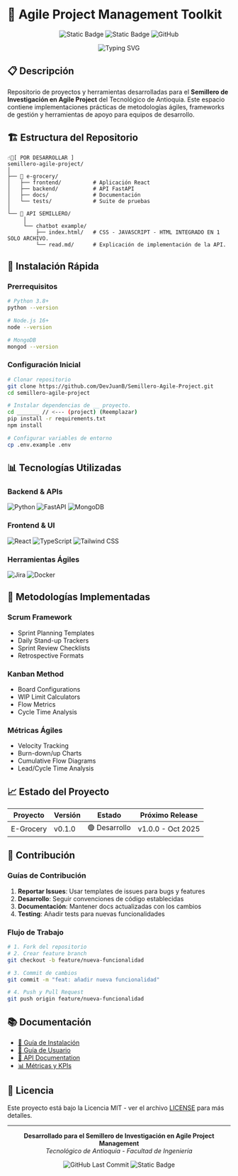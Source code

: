 # 🚀 Agile Project Management Toolkit

<div align="center">

![Static Badge](https://img.shields.io/badge/TECNOLÓGICO_DE_ANTIOQUIA-00F7FF?style=for-the-badge)
![Static Badge](https://img.shields.io/badge/SEMILLERO_INVESTIGACIÓN-00F7FF?style=for-the-badge)
![GitHub](https://img.shields.io/github/license/DevJuanB/Semillero-Agile-Project?color=00F7FF&style=for-the-badge)

</div>

<div align="center">

![Typing SVG](https://readme-typing-svg.herokuapp.com?font=Fira+Code&weight=600&size=26&duration=4000&pause=1000&color=00F7FF&center=true&vCenter=true&width=600&lines=Agile+Project;Semillero+de+Investigación;Tecnológico+de+Antioquia;Proyectos+y+Herramientas)

</div>

## 📋 Descripción

Repositorio de proyectos y herramientas desarrolladas para el **Semillero de Investigación en Agile Project** del Tecnológico de Antioquia. Este espacio contiene implementaciones prácticas de metodologías ágiles, frameworks de gestión y herramientas de apoyo para equipos de desarrollo.

## 🏗️ Estructura del Repositorio

```
☝🏼[ POR DESARROLLAR ]
semillero-agile-project/
│
├── 📁 e-grocery/
│   ├── frontend/          # Aplicación React
│   ├── backend/           # API FastAPI
│   ├── docs/              # Documentación
│   └── tests/             # Suite de pruebas
│
└── 📁 API SEMILLERO/
     │
     └── chatbot example/
         ├── index.html/   # CSS - JAVASCRIPT - HTML INTEGRADO EN 1 SOLO ARCHIVO.
         └── read.md/      # Explicación de implementación de la API.
```

## 🚀 Instalación Rápida

### Prerrequisitos
```bash
# Python 3.8+
python --version

# Node.js 16+
node --version

# MongoDB
mongod --version
```

### Configuración Inicial
```bash
# Clonar repositorio
git clone https://github.com/DevJuanB/Semillero-Agile-Project.git
cd semillero-agile-project

# Instalar dependencias de __ proyecto.
cd _______ // <--- (project) (Reemplazar)
pip install -r requirements.txt
npm install

# Configurar variables de entorno
cp .env.example .env
```

## 📊 Tecnologías Utilizadas

### Backend & APIs
![Python](https://img.shields.io/badge/Python-3776AB?style=flat-square&logo=python&logoColor=white)
![FastAPI](https://img.shields.io/badge/FastAPI-009688?style=flat-square&logo=fastapi&logoColor=white)
![MongoDB](https://img.shields.io/badge/MongoDB-47A248?style=flat-square&logo=mongodb&logoColor=white)

### Frontend & UI
![React](https://img.shields.io/badge/React-61DAFB?style=flat-square&logo=react&logoColor=black)
![TypeScript](https://img.shields.io/badge/TypeScript-3178C6?style=flat-square&logo=typescript&logoColor=white)
![Tailwind CSS](https://img.shields.io/badge/Tailwind_CSS-38B2AC?style=flat-square&logo=tailwind-css&logoColor=white)

### Herramientas Ágiles
![Jira](https://img.shields.io/badge/Jira-0052CC?style=flat-square&logo=jira&logoColor=white)
![Docker](https://img.shields.io/badge/Docker-2496ED?style=flat-square&logo=docker&logoColor=white)

## 🎯 Metodologías Implementadas

### Scrum Framework
- Sprint Planning Templates
- Daily Stand-up Trackers
- Sprint Review Checklists
- Retrospective Formats

### Kanban Method
- Board Configurations
- WIP Limit Calculators
- Flow Metrics
- Cycle Time Analysis

### Métricas Ágiles
- Velocity Tracking
- Burn-down/up Charts
- Cumulative Flow Diagrams
- Lead/Cycle Time Analysis

## 📈 Estado del Proyecto

| Proyecto | Versión | Estado | Próximo Release |
|----------|---------|--------|-----------------|
| E-Grocery | v0.1.0 | 🟢 Desarrollo | v1.0.0 - Oct 2025 |

## 🤝 Contribución

### Guías de Contribución
1. **Reportar Issues**: Usar templates de issues para bugs y features
2. **Desarrollo**: Seguir convenciones de código establecidas
3. **Documentación**: Mantener docs actualizadas con los cambios
4. **Testing**: Añadir tests para nuevas funcionalidades

### Flujo de Trabajo
```bash
# 1. Fork del repositorio
# 2. Crear feature branch
git checkout -b feature/nueva-funcionalidad

# 3. Commit de cambios
git commit -m "feat: añadir nueva funcionalidad"

# 4. Push y Pull Request
git push origin feature/nueva-funcionalidad
```

## 📚 Documentación

- [📖 Guía de Instalación](docs/installation.md)
- [🎯 Guía de Usuario](docs/user-guide.md)
- [🔧 API Documentation](docs/api.md)
- [📊 Métricas y KPIs](docs/metrics.md)

## 📄 Licencia

Este proyecto está bajo la Licencia MIT - ver el archivo [LICENSE](LICENSE) para más detalles.

---

<div align="center">

**Desarrollado para el Semillero de Investigación en Agile Project Management**  
*Tecnológico de Antioquia - Facultad de Ingeniería*

![GitHub Last Commit](https://img.shields.io/github/last-commit/DevJuanB/Semillero-Agile-Project?color=00F7FF&style=for-the-badge)
![Static Badge](https://img.shields.io/badge/Investigación_Aplicada-00F7FF?style=for-the-badge)

</div>
